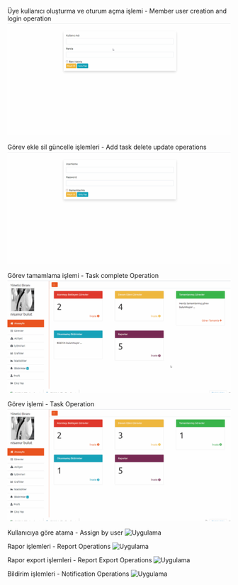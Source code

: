 Üye kullanıcı oluşturma ve oturum açma işlemi - Member user creation and login operation
![Uygulama](https://github.com/NisanurBulut/TaskTable/blob/master/TaskTable.Web/Assets/Trailer_SignInAndSignUp.gif)


Görev ekle sil güncelle işlemleri - Add task delete update operations
![Uygulama](https://github.com/NisanurBulut/TaskTable/blob/master/TaskTable.Web/Assets/Trailer_TaskCRUD.gif)


Görev tamamlama işlemi - Task complete Operation
![Uygulama](https://github.com/NisanurBulut/TaskTable/blob/master/TaskTable.Web/Assets/Trailer_FinishTask.gif)



Görev işlemi - Task Operation
![Uygulama](https://github.com/NisanurBulut/TaskTable/blob/master/TaskTable.Web/Assets/Trailer_Task.gif)

Kullanıcıya göre atama - Assign by user
![Uygulama](https://github.com/NisanurBulut/TaskTable/blob/master/TaskTable.Web/Assets/Trailer_AssignTaskToUser.gif)


Rapor işlemleri - Report Operations
![Uygulama](https://github.com/NisanurBulut/TaskTable/blob/master/TaskTable.Web/Assets/Trailer_Trailer_CRUDReport.gif)

Rapor export işlemleri - Report Export Operations
![Uygulama](https://github.com/NisanurBulut/TaskTable/blob/master/TaskTable.Web/Assets/Trailer_Trailer_ExportReport.gif)


Bildirim işlemleri - Notification Operations
![Uygulama](https://github.com/NisanurBulut/TaskTable/blob/master/TaskTable.Web/Assets/Trailer_Trailer_Notification.gif)
